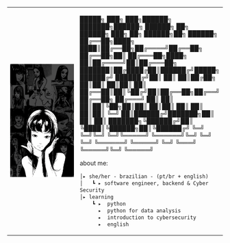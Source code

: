 ##
<table>
    <tr>
        <td style="width: 50%;">
            <img src="https://github.com/amberploencio/amberploencio/blob/main/279a7dbb7b58444d155aff3c7415587e.jpg" alt="Tommie" style="width: 200%; border: none;"/>
        </td>
        <td style="width: 100%; vertical-align: top;">
            <p style="font-family: monospace; font-size: 16px;">
                 

 █████╗ ███╗   ███╗██████╗ ███████╗██████╗     ██████╗ ██╗      ██████╗ ███╗   ██╗ ██████╗██╗ ██████╗ 
██╔══██╗████╗ ████║██╔══██╗██╔════╝██╔══██╗    ██╔══██╗██║     ██╔═══██╗████╗  ██║██╔════╝██║██╔═══██╗
███████║██╔████╔██║██████╔╝█████╗  ██████╔╝    ██████╔╝██║     ██║   ██║██╔██╗ ██║██║     ██║██║   ██║
██╔══██║██║╚██╔╝██║██╔══██╗██╔══╝  ██╔══██╗    ██╔═══╝ ██║     ██║   ██║██║╚██╗██║██║     ██║██║   ██║
██║  ██║██║ ╚═╝ ██║██████╔╝███████╗██║  ██║    ██║     ███████╗╚██████╔╝██║ ╚████║╚██████╗██║╚██████╔╝
╚═╝  ╚═╝╚═╝     ╚═╝╚═════╝ ╚══════╝╚═╝  ╚═╝    ╚═╝     ╚══════╝ ╚═════╝ ╚═╝  ╚═══╝ ╚═════╝╚═╝ ╚═════╝ 
                                                                                                      

                                                                                                       
        
about me:

    │▸ she/her - brazilian - (pt/br + english)
    │   ┗ ▸ software engineer, backend & Cyber Security
    │▸ learning
        ┗ ▸  python
          ▸  python for data analysis
          ▸  introduction to cybersecurity
          ▸  english
